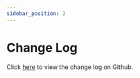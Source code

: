 ```yaml
---
sidebar_position: 2
---
```

# Change Log

Click [here](https://github.com/FindoraNetwork/platform/blob/main/docs/CHANGELOG.md) to view the change log on Github.



